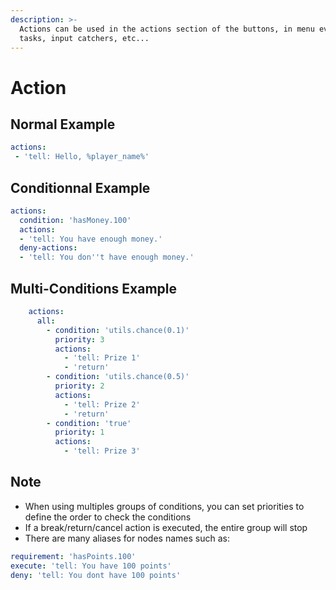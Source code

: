 ```yaml
---
description: >-
  Actions can be used in the actions section of the buttons, in menu events,
  tasks, input catchers, etc...
---
```


# Action

## Normal Example

```yaml
actions:
 - 'tell: Hello, %player_name%'
```

## Conditionnal Example

```yaml
actions:
  condition: 'hasMoney.100'
  actions:
  - 'tell: You have enough money.'
  deny-actions:
  - 'tell: You don''t have enough money.'
```

## Multi-Conditions Example

```yaml
    actions:
      all:
        - condition: 'utils.chance(0.1)'
          priority: 3
          actions:
            - 'tell: Prize 1'
            - 'return'
        - condition: 'utils.chance(0.5)'
          priority: 2
          actions:
            - 'tell: Prize 2'
            - 'return'
        - condition: 'true'
          priority: 1
          actions:
            - 'tell: Prize 3'
```

## Note

* When using multiples groups of conditions, you can set priorities to define the order to check the conditions 
* If a break/return/cancel action is executed, the entire group will stop
* There are many aliases for nodes names such as:

```yaml
requirement: 'hasPoints.100'
execute: 'tell: You have 100 points'
deny: 'tell: You dont have 100 points'
```

